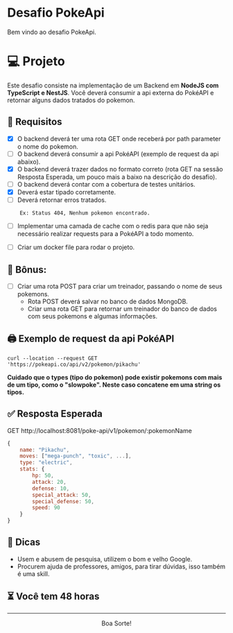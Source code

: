 # Desafio PokeApi

Bem vindo ao desafio PokeApi.

# 💻 Projeto
Este desafio consiste na implementação de um Backend em **NodeJS com TypeScript e NestJS**. Você deverá consumir a api externa do PokéAPI e retornar alguns dados tratados do pokemon.

## 🚧 Requisitos
- [x] O backend deverá ter uma rota GET onde receberá por path parameter o nome do pokemon.
- [ ] O backend deverá consumir a api PokéAPI (exemplo de request da api abaixo).
- [x] O backend deverá trazer dados no formato correto (rota GET na sessão Resposta Esperada, um pouco mais a baixo na descrição do desafio).
- [ ] O backend deverá contar com a cobertura de testes unitários.
- [x] Deverá estar tipado corretamente.
- [ ] Deverá retornar erros tratados.
```
    Ex: Status 404, Nenhum pokemon encontrado.
```
- [ ] Implementar uma camada de cache com o redis para que não seja necessário realizar requests para a PokéAPI a todo momento. 
- [ ] Criar um docker file para rodar o projeto.


## 🎉 Bônus:
- [ ] Criar uma rota POST para criar um treinador, passando o nome de seus pokemons.
  - Rota POST deverá salvar no banco de dados MongoDB.
  - Criar uma rota GET para retornar um treinador do banco de dados com seus pokemons e algumas informações.

## 🖨️ Exemplo de request da api PokéAPI
`curl --location --request GET 'https://pokeapi.co/api/v2/pokemon/pikachu'`

**Cuidado que o types (tipo do pokemon) pode existir pokemons com mais de um tipo, como o "slowpoke". Neste caso concatene em uma string os tipos.**

## ✅ Resposta Esperada
GET http://localhost:8081/poke-api/v1/pokemon/:pokemonName

```javascript
{
	name: "Pikachu",
	moves: ["mega-punch", "toxic", ...],
	type: "electric",
	stats: {
		hp: 50,
		attack: 20,
		defense: 10,
		special_attack: 50,
		special_defense: 50,
		speed: 90
	}
} 
```


## 📖 Dicas
- Usem e abusem de pesquisa, utilizem o bom e velho Google.
- Procurem ajuda de professores, amigos, para tirar dúvidas, isso também é uma skill.

## ⏳ Você tem 48 horas
---

<p align="center">Boa Sorte!</p>

